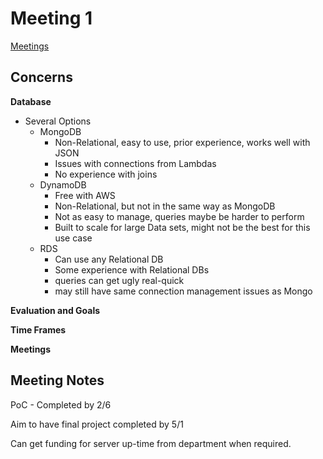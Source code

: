 # Meeting 1

[Meetings](../)   

## Concerns

**Database**
  - Several Options
    - MongoDB
      - Non-Relational, easy to use, prior experience, works well with JSON
      - Issues with connections from Lambdas
      - No experience with joins
    - DynamoDB
      - Free with AWS
      - Non-Relational, but not in the same way as MongoDB
      - Not as easy to manage, queries maybe be harder to perform
      - Built to scale for large Data sets, might not be the best for this use case
    - RDS
      - Can use any Relational DB
      - Some experience with Relational DBs
      - queries can get ugly real-quick
      - may still have same connection management issues as Mongo


**Evaluation and Goals**

**Time Frames**

**Meetings**

## Meeting Notes

PoC - Completed by 2/6

Aim to have final project completed by 5/1

Can get funding for server up-time from department when required.
